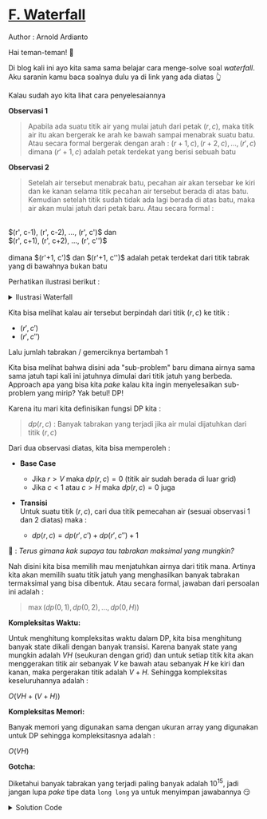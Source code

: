 # [F. Waterfall](https://tlx.toki.id/courses/competitive/chapters/07/problems/F)

Author : Arnold Ardianto

Hai teman-teman! 👋

Di blog kali ini ayo kita sama sama belajar cara menge-solve soal _waterfall_. Aku saranin kamu baca soalnya dulu ya di link yang ada diatas 👆

Kalau sudah ayo kita lihat cara penyelesaiannya

**Observasi 1**

> Apabila ada suatu titik air yang mulai jatuh dari petak $(r, c)$, maka titik air itu akan bergerak ke arah ke bawah sampai menabrak suatu batu. Atau secara formal bergerak dengan arah : $(r+1, c), (r+2, c), ..., (r', c)$ dimana $(r'+1, c)$ adalah petak terdekat yang berisi sebuah batu

**Observasi 2**

> Setelah air tersebut menabrak batu, pecahan air akan tersebar ke kiri dan ke kanan selama titik pecahan air tersebut berada di atas batu. Kemudian setelah titik sudah tidak ada lagi berada di atas batu, maka air akan mulai jatuh dari petak baru. Atau secara formal : <br>
<br>
$(r', c-1), (r', c-2), ..., (r', c')$ dan <br>
$(r', c+1), (r', c+2), ..., (r', c'')$ <br>
<br>
dimana $(r'+1, c')$ dan $(r'+1, c'')$ adalah petak terdekat dari titik tabrak yang di bawahnya bukan batu

Perhatikan ilustrasi berikut : 
<details>
<summary>Ilustrasi Waterfall</summary>
<img src="https://im.ezgif.com/tmp/ezgif-1-3191112a9b.gif"/>
</details>

Kita bisa melihat kalau air tersebut berpindah dari titik $(r, c)$ ke titik : 
- $(r', c')$
- $(r', c'')$

Lalu jumlah tabrakan / gemerciknya bertambah $1$

Kita bisa melihat bahwa disini ada "sub-problem" baru dimana airnya sama sama jatuh tapi kali ini jatuhnya dimulai dari titik jatuh yang berbeda. Approach apa yang bisa kita _pake_ kalau kita ingin menyelesaikan sub-problem yang mirip? Yak betul! DP!

Karena itu mari kita definisikan fungsi DP kita : 

> $dp(r, c)$ : Banyak tabrakan yang terjadi jika air mulai dijatuhkan dari titik $(r, c)$

Dari dua observasi diatas, kita bisa memperoleh : 

- **Base Case** <br>
  - Jika $r > V$ maka $dp(r, c) = 0$ (titik air sudah berada di luar grid)
  - Jika $c < 1$ atau $c > H$ maka $dp(r, c) = 0$ juga

- **Transisi** <br>
  Untuk suatu titik $(r, c)$, cari dua titik pemecahan air (sesuai observasi 1 dan 2 diatas) maka : 
  - $dp(r, c) = dp(r', c') + dp(r', c'') + 1$

🙋 : _Terus gimana kak supaya tau tabrakan maksimal yang mungkin?_

Nah disini kita bisa memilih mau menjatuhkan airnya dari titik mana. Artinya kita akan memilih suatu titik jatuh yang menghasilkan banyak tabrakan termaksimal yang bisa dibentuk. Atau secara formal, jawaban dari persoalan ini adalah : 

> $\max(dp(0, 1), dp(0, 2), ..., dp(0, H))$


**Kompleksitas Waktu:**

Untuk menghitung kompleksitas waktu dalam DP, kita bisa menghitung banyak state dikali dengan banyak transisi. Karena banyak state yang mungkin adalah $VH$ (seukuran dengan grid) dan untuk setiap titik kita akan menggerakan titik air sebanyak $V$ ke bawah atau sebanyak $H$ ke kiri dan kanan, maka pergerakan titik adalah $V+H$. Sehingga kompleksitas keseluruhannya adalah : 

$O(VH + (V+H))$

**Kompleksitas Memori:**

Banyak memori yang digunakan sama dengan ukuran array yang digunakan untuk DP sehingga kompleksitasnya adalah :

$O(VH)$

**Gotcha:**

Diketahui banyak tabrakan yang terjadi paling banyak adalah $10^{15}$, jadi jangan lupa _pake_ tipe data `long long` ya untuk menyimpan jawabannya 😏

<details>
  <summary>Solution Code</summary>

```c++
#include <bits/stdc++.h>
using namespace std;

long long C, R, n;
bool batu[505][505];
long long memo[505][505];

long long dp(long long r, long long c) {
  if (r > R || c < 1 || c > C) return 0;
  if (memo[r][c] != -1) {
    return memo[r][c];
  }

  int nxtr = r;
  while (nxtr <= R && !batu[nxtr + 1][c]) nxtr++;

  long long res = 0;
  res += batu[nxtr + 1][c];

  long long cnext = c;
  while (cnext > 0 && batu[nxtr + 1][cnext]) cnext--;
  res += dp(nxtr, cnext);

  cnext = c;
  while (cnext <= C && batu[nxtr + 1][cnext]) cnext++;
  res += dp(nxtr, cnext);

  return memo[r][c] = res;
}

int main() {
  cin >> R >> C >> n;

  memset(batu, false, sizeof(batu));
  memset(memo, -1, sizeof(memo));

  for (long long i = 1; i <= n; i++) {
    long long top, left, bot, right;
    cin >> top >> left >> bot >> right;
    for (long long r = top; r <= bot; r++) {
      for (long long c = left; c <= right; c++) {
        batu[r][c] = true;
      }
    }
  }

  long long ans = 0;
  for (long long c = 1; c <= C; c++) {
    ans = max(ans, dp(0, c));
  }
  cout << ans;
}
```

</details>
